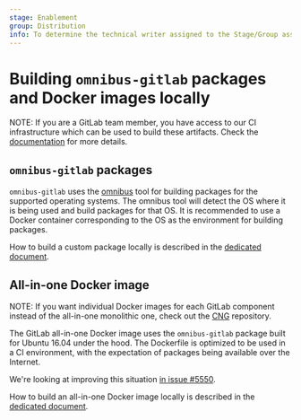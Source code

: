 ```yaml
---
stage: Enablement
group: Distribution
info: To determine the technical writer assigned to the Stage/Group associated with this page, see https://about.gitlab.com/handbook/engineering/ux/technical-writing/#designated-technical-writers
---
```


# Building `omnibus-gitlab` packages and Docker images locally

NOTE:
If you are a GitLab team member, you have access to our CI infrastructure which
can be used to build these artifacts. Check the [documentation](team_member_docs.md)
for more details.

## `omnibus-gitlab` packages

`omnibus-gitlab` uses the [omnibus](https://github.com/chef/omnibus) tool for
building packages for the supported operating systems. The omnibus tool will detect
the OS where it is being used and build packages for that OS. It is recommended
to use a Docker container corresponding to the OS as the environment for building
packages.

How to build a custom package locally is described in the
[dedicated document](build_package.md).

## All-in-one Docker image

NOTE:
If you want individual Docker images for each GitLab component instead of the
all-in-one monolithic one, check out the
[CNG](https://gitlab.com/gitlab-org/build/CNG) repository.

The GitLab all-in-one Docker image uses the `omnibus-gitlab` package built for
Ubuntu 16.04 under the hood. The Dockerfile is optimized to be used in a CI
environment, with the expectation of packages being available over the Internet.

We're looking at improving this situation
[in issue #5550](https://gitlab.com/gitlab-org/omnibus-gitlab/-/issues/5550).

How to build an all-in-one Docker image locally is described in the
[dedicated document](build_docker_image.md).
